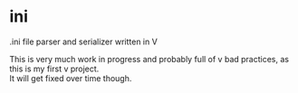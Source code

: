 # ini
.ini file parser and serializer written in V

This is very much work in progress and probably full of v bad practices, as this is my first v project.<br/>
It will get fixed over time though.